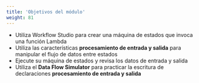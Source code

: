```yaml
---
title: 'Objetivos del módulo'
weight: 81
---
```


- Utiliza Workflow Studio para crear una máquina de estados que invoca una función Lambda 
- Utiliza las características **procesamiento de entrada y salida** para manipular el flujo de datos entre estados
- Ejecute su máquina de estados y revisa los datos de entrada y salida
- Utiliza el **Data Flow Simulator** para practicar la escritura de declaraciones **procesamiento de entrada y salida**